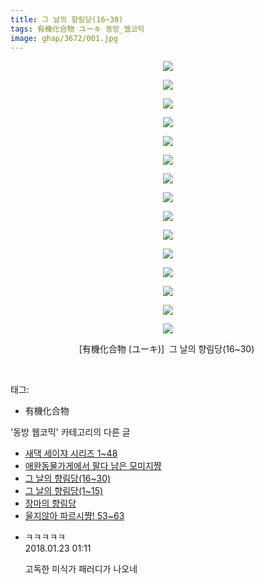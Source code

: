 ```yaml
---
title: 그 날의 향림당(16~30)
tags: 有機化合物 ユーキ 동방_웹코믹
image: ghap/3672/001.jpg
---
```

<div class="article">
<p style="text-align: center; clear: none; float: none;"><img src="{{ site.nasurl }}/ghap/3672/001.jpg"/></p>
<p style="text-align: center; clear: none; float: none;"><img src="{{ site.nasurl }}/ghap/3672/002.jpg"/></p>
<p style="text-align: center; clear: none; float: none;"><img src="{{ site.nasurl }}/ghap/3672/003.jpg"/></p>
<p style="text-align: center; clear: none; float: none;"><img src="{{ site.nasurl }}/ghap/3672/004.jpg"/></p>
<p style="text-align: center; clear: none; float: none;"><img src="{{ site.nasurl }}/ghap/3672/005.jpg"/></p>
<p style="text-align: center; clear: none; float: none;"><img src="{{ site.nasurl }}/ghap/3672/006.jpg"/></p>
<p style="text-align: center; clear: none; float: none;"><img src="{{ site.nasurl }}/ghap/3672/007.jpg"/></p>
<p style="text-align: center; clear: none; float: none;"><img src="{{ site.nasurl }}/ghap/3672/008.jpg"/></p>
<p style="text-align: center; clear: none; float: none;"><img src="{{ site.nasurl }}/ghap/3672/009.jpg"/></p>
<p style="text-align: center; clear: none; float: none;"><img src="{{ site.nasurl }}/ghap/3672/010.jpg"/></p>
<p style="text-align: center; clear: none; float: none;"><img src="{{ site.nasurl }}/ghap/3672/011.jpg"/></p>
<p style="text-align: center; clear: none; float: none;"><img src="{{ site.nasurl }}/ghap/3672/012.jpg"/></p>
<p style="text-align: center; clear: none; float: none;"><img src="{{ site.nasurl }}/ghap/3672/013.jpg"/></p>
<p style="text-align: center; clear: none; float: none;"><img src="{{ site.nasurl }}/ghap/3672/014.jpg"/></p>
<p style="text-align: center; clear: none; float: none;"><img src="{{ site.nasurl }}/ghap/3672/015.jpg"/></p>
<p style="text-align: center; clear: none; float: none;">[有機化合物 (ユーキ)]  그 날의 향림당(16~30) </p>
<p><br/></p>
</div><div class="tagTrail">
<p>태그: </p>
<ul>
<li>有機化合物</li>
</ul>
</div><div class="another">
<p>'동방 웹코믹' 카테고리의 다른 글</p>
<ul>
<li><a href="/2017-09-20-ghap_3756">새댁 세이쟈 시리즈 1~48</a></li>
<li><a href="/2017-09-20-ghap_3753">애완동물가게에서 팔다 남은 모미지쨩</a></li>
<li><a href="/2017-08-29-ghap_3672">그 날의 향림당(16~30)</a></li>
<li><a href="/2017-08-29-ghap_3671">그 날의 향림당(1~15)</a></li>
<li><a href="/2017-08-29-ghap_3670">장마의 향림당</a></li>
<li><a href="/2017-08-29-ghap_3668">울지않아 파르시쨩! 53~63</a></li>
</ul>
</div><div class="cb_module cb_fluid">
<div class="cb_wrt cb_profile">
<div class="comment">
<ul>
<li class="cb_thumb_off" id="comment15180407">
<div class="cb_comment_area">
<div class="cb_info_area">
<div class="cb_section">
<span class="cb_nick_name">ㅋㅋㅋㅋㅋ</span>
</div>
<div class="cb_section">
<span class="cb_date">2018.01.23 01:11 </span>
</div>
</div>
<div class="cb_dsc_comment">
<p class="cb_dsc">
											고독한 미식가 패러디가 나오네
										</p>
</div>
</div></li>
</ul>
</div>
</div><!-- commentList close -->
</div>
